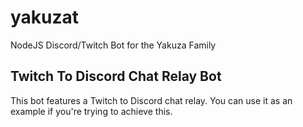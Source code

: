 # yakuzat
NodeJS Discord/Twitch Bot for the Yakuza Family

## Twitch To Discord Chat Relay Bot

This bot features a Twitch to Discord chat relay.
You can use it as an example if you're trying to achieve this.
